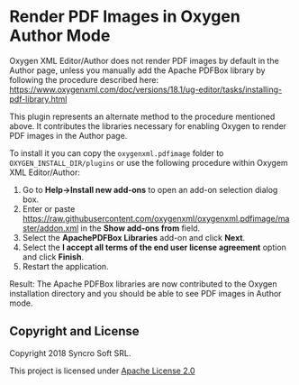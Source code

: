 # Render PDF Images in Oxygen Author Mode

Oxygen XML Editor/Author does not render PDF images by default in the Author page, unless you manually add the Apache PDFBox library by following the procedure described here:
https://www.oxygenxml.com/doc/versions/18.1/ug-editor/tasks/installing-pdf-library.html

This plugin represents an alternate method to the procedure mentioned above. It contributes the libraries necessary for enabling Oxygen to render PDF images in the Author page.

To install it you can copy the `oxygenxml.pdfimage` folder to `OXYGEN_INSTALL_DIR/plugins` or use the following procedure within Oxygem XML Editor/Author:

1. Go to **Help->Install new add-ons** to open an add-on selection dialog box.
2. Enter or paste https://raw.githubusercontent.com/oxygenxml/oxygenxml.pdfimage/master/addon.xml in the **Show add-ons from** field.
3. Select the **ApachePDFBox Libraries** add-on and click **Next**.
4. Select the **I accept all terms of the end user license agreement** option and click **Finish**.
5. Restart the application.

Result: The Apache PDFBox libraries are now contributed to the Oxygen installation directory and you should be able to see PDF images in Author mode.

Copyright and License
---------------------
Copyright 2018 Syncro Soft SRL.

This project is licensed under [Apache License 2.0](https://github.com/oxygenxml/oxygen-pdf-image/blob/master/LICENSE)
